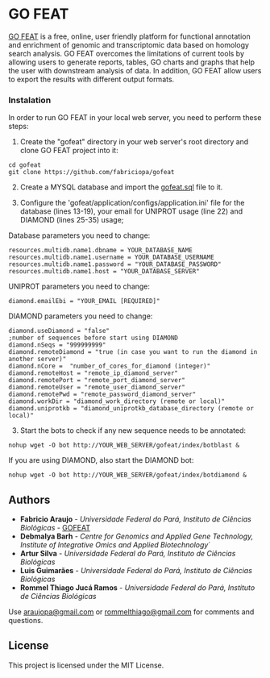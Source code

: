 # GO FEAT

[GO FEAT](http://computationalbiology.ufpa.br/gofeat/) is a free, online, user friendly platform for functional annotation and enrichment of genomic and transcriptomic data based on homology search analysis. GO FEAT overcomes the limitations of current tools by allowing users to generate reports, tables, GO charts and graphs that help the user with downstream analysis of data. In addition, GO FEAT allow users to export the results with different output formats.

### Instalation

In order to run GO FEAT in your local web server, you need to perform these steps:
1. Create the "gofeat" directory in your web server's root directory and clone GO FEAT project into it:
```
cd gofeat
git clone https://github.com/fabriciopa/gofeat
```

2. Create a MYSQL database and import the [gofeat.sql](http://computationalbiology.ufpa.br/gofeat/gofeat.sql.tar.gz) file to it.

3. Configure the 'gofeat/application/configs/application.ini' file for the database (lines 13-19), your email for UNIPROT usage (line 22) and DIAMOND (lines 25-35) usage;

Database parameters you need to change:
```
resources.multidb.name1.dbname = YOUR_DATABASE_NAME
resources.multidb.name1.username = YOUR_DATABASE_USERNAME
resources.multidb.name1.password = "YOUR_DATABASE_PASSWORD"
resources.multidb.name1.host = "YOUR_DATABASE_SERVER"
```
UNIPROT parameters you need to change:
```
diamond.emailEbi = "YOUR_EMAIL [REQUIRED]"
```
DIAMOND parameters you need to change:
```
diamond.useDiamond = "false"
;number of sequences before start using DIAMOND
diamond.nSeqs = "999999999"
diamond.remoteDiamond = "true (in case you want to run the diamond in another server)"
diamond.nCore =  "number_of_cores_for_diamond (integer)"
diamond.remoteHost = "remote_ip_diamond_server"
diamond.remotePort = "remote_port_diamond_server"
diamond.remoteUser = "remote_user_diamond_server"
diamond.remotePwd = "remote_password_diamond_server"
diamond.workDir = "diamond_work_directory (remote or local)"
diamond.uniprotkb = "diamond_uniprotkb_database_directory (remote or local)"
```
3. Start the bots to check if any new sequence needs to be annotated:
```
nohup wget -O bot http://YOUR_WEB_SERVER/gofeat/index/botblast &
```
If you are using DIAMOND, also start the DIAMOND bot:
```
nohup wget -O bot http://YOUR_WEB_SERVER/gofeat/index/botdiamond &
```

## Authors
* **Fabricio Araujo** - *Universidade Federal do Pará, Instituto de Ciências Biológicas* - [GOFEAT](http://computationalbiology.ufpa.br/gofeat/)
* **Debmalya Barh** - *Centre for Genomics and Applied Gene Technology, Institute of Integrative Omics and Applied Biotechnology´*
* **Artur Silva** - *Universidade Federal do Pará, Instituto de Ciências Biológicas*
* **Luis Guimarães** - *Universidade Federal do Pará, Instituto de Ciências Biológicas*
* **Rommel Thiago Jucá Ramos** - *Universidade Federal do Pará, Instituto de Ciências Biológicas*

Use araujopa@gmail.com or rommelthiago@gmail.com for comments and questions.

## License
This project is licensed under the MIT License.
